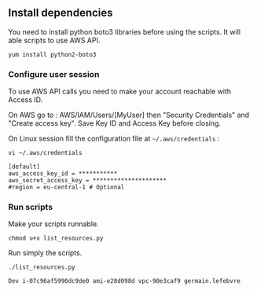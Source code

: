 ## Install dependencies
You need to install python boto3 libraries before using the scripts. It will able scripts to use AWS API.
```
yum install python2-boto3
```


### Configure user session
To use AWS API calls you need to make your account reachable with Access ID.

On AWS go to : AWS/IAM/Users/[MyUser] then "Security Credentials" and "Create access key". Save Key ID and Access Key before closing.

On Linux session fill the configuration file at `~/.aws/credentials` :
```
vi ~/.aws/credentials
```

```
[default]
aws_access_key_id = ***********
aws_secret_access_key = *********************
#region = eu-central-1 # Optional
```

### Run scripts
Make your scripts runnable.
```
chmod u+x list_resources.py
```


Run simply the scripts.
```
./list_resources.py
```

```
Dev i-07c96af5990dc9de0 ami-e28d098d vpc-90e3caf9 germain.lefebvre
```

